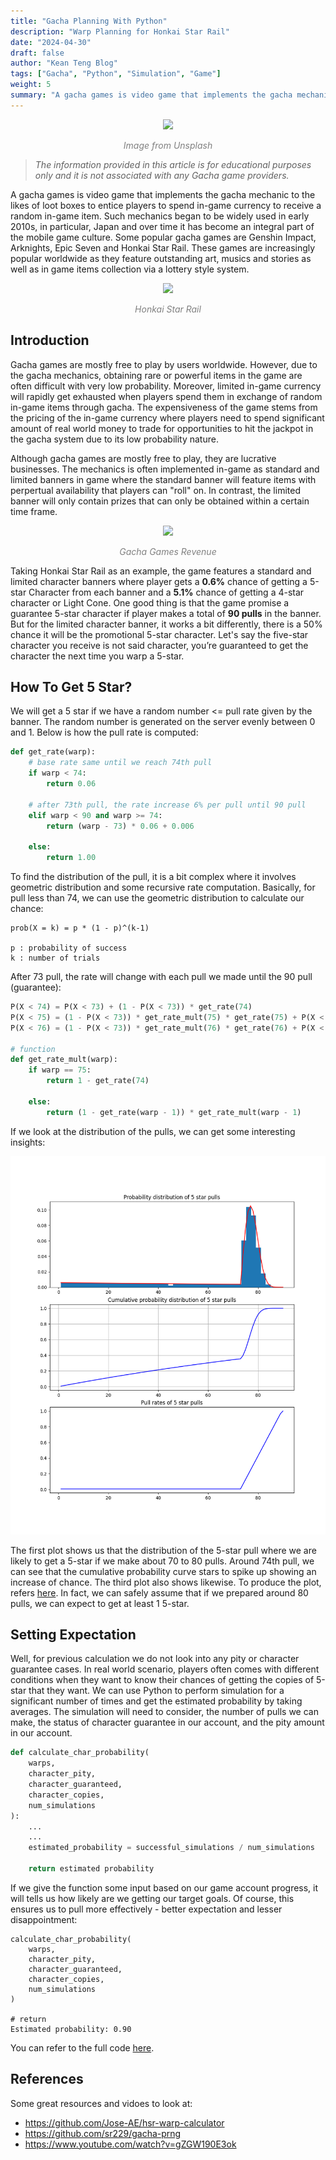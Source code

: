 ```yaml
---
title: "Gacha Planning With Python"
description: "Warp Planning for Honkai Star Rail"
date: "2024-04-30"
draft: false
author: "Kean Teng Blog"
tags: ["Gacha", "Python", "Simulation", "Game"]
weight: 5
summary: "A gacha games is video game that implements the gacha mechanic to the likes of loot boxes to entice players to spend in-game currency to receive a random in-game item. "
---
```


<center><img src=https://images.unsplash.com/photo-1518895312237-a9e23508077d?q=80&w=1784&auto=format&fit=crop&ixlib=rb-4.0.3&ixid=M3wxMjA3fDB8MHxwaG90by1wYWdlfHx8fGVufDB8fHx8fA%3D%3D"  class = "center"/></center>
<p style="text-align: center; color:grey;"><i>Image from Unsplash</i></p>

> *The information provided in this article is for educational purposes only and it is not associated with any Gacha game providers.*

A gacha games is video game that implements the gacha mechanic to the likes of loot boxes to entice players to spend in-game currency to receive a random in-game item. Such mechanics began to be widely used in early 2010s, in particular, Japan and over time it has become an integral part of the mobile game culture. Some popular gacha games are Genshin Impact, Arknights, Epic Seven and Honkai Star Rail. These games are increasingly popular worldwide as they feature outstanding art, musics and stories as well as in game items collection via a lottery style system. 

<center><img src=https://prod.assets.earlygamecdn.com/images/HonkaStarRail-Banner.jpg?mtime=1677074676  class = "center"/></center>
<p style="text-align: center; color:grey;"><i>Honkai Star Rail</i></p>

## Introduction

Gacha games are mostly free to play by users worldwide. However, due to the gacha mechanics, obtaining rare or powerful items in the game are often difficult with very low probability. Moreover, limited in-game currency will rapidly get exhausted when players spend them in exchange of random in-game items through gacha. The expensiveness of the game stems from the pricing of the in-game currency where players need to spend significant amount of real world money to trade for opportunities to hit the jackpot in the gacha system due to its low probability nature.

Although gacha games are mostly free to play, they are lucrative businesses. The mechanics is often implemented in-game as standard and limited banners in game where the standard banner will feature items with perpertual availability that players can "roll" on. In contrast, the limited banner will only contain prizes that can only be obtained within a certain time frame. 

<center><img src=https://dotgg.gg/wp-content/uploads/sites/16/2024/02/image.jpg"  class = "center"/></center>
<p style="text-align: center; color:grey;"><i>Gacha Games Revenue</i></p>

Taking Honkai Star Rail as an example, the game features a standard and limited character banners where player gets a **0.6%** chance of getting a 5-star Character from each banner and a **5.1%** chance of getting a 4-star character or Light Cone. One good thing is that the game promise a guarantee 5-star character if player makes a total of **90 pulls** in the banner. But for the limited character banner, it works a bit differently, there is a 50% chance it will be the promotional 5-star character. Let's say the five-star character you receive is not said character, you’re guaranteed to get the character the next time you warp a 5-star.

## How To Get 5 Star?
We will get a 5 star if we have a random number <= pull rate given by the banner. The random number is generated on the server evenly between 0 and 1. Below is how the pull rate is computed:

```py
def get_rate(warp):
    # base rate same until we reach 74th pull
    if warp < 74:
        return 0.06
    
    # after 73th pull, the rate increase 6% per pull until 90 pull
    elif warp < 90 and warp >= 74:
        return (warp - 73) * 0.06 + 0.006
    
    else:
        return 1.00
```

To find the distribution of the pull, it is a bit complex where it involves geometric distribution and some recursive rate computation. Basically, for pull less than 74, we can use the geometric distribution to calculate our chance:

```
prob(X = k) = p * (1 - p)^(k-1)

p : probability of success
k : number of trials
```

After 73 pull, the rate will change with each pull we made until the 90 pull (guarantee):

```py
P(X < 74) = P(X < 73) + (1 - P(X < 73)) * get_rate(74)
P(X < 75) = (1 - P(X < 73)) * get_rate_mult(75) * get_rate(75) + P(X < 74)
P(X < 76) = (1 - P(X < 73)) * get_rate_mult(76) * get_rate(76) + P(X < 75) + P(X < 74)

# function
def get_rate_mult(warp):
    if warp == 75:
        return 1 - get_rate(74)
    
    else:
        return (1 - get_rate(warp - 1)) * get_rate_mult(warp - 1)
```

If we look at the distribution of the pulls, we can get some interesting insights:

<center><img src="image1.png"  class = "center"/></center>

The first plot shows us that the distribution of the 5-star pull where we are likely to get a 5-star if we make about 70 to 80 pulls. Around 74th pull, we can see that the cumulative probability curve stars to spike up showing an increase of chance. The third plot also shows likewise. To produce the plot, refers [here](https://github.com/keanteng/honkaistarrail/blob/main/2_hsr_gacha_system.ipynb). In fact, we can safely assume that if we prepared around 80 pulls, we can expect to get at least 1 5-star. 

## Setting Expectation
Well, for previous calculation we do not look into any pity or character guarantee cases. In real world scenario, players often comes with different conditions when they want to know their chances of getting the copies of 5-star that they want. We can use Python to perform simulation for a significant number of times and get the estimated probability by taking averages. The simulation will need to consider, the number of pulls we can make, the status of character guarantee in our account, and the pity amount in our account.

```py
def calculate_char_probability(
    warps,
    character_pity,
    character_guaranteed,
    character_copies,
    num_simulations
):
    ...
    ...
    estimated_probability = successful_simulations / num_simulations

    return estimated probability

```

If we give the function some input based on our game account progress, it will tells us how likely are we getting our target goals. Of course, this ensures us to pull more effectively - better expectation and lesser disappointment:

```
calculate_char_probability(
    warps,
    character_pity,
    character_guaranteed,
    character_copies,
    num_simulations
)

# return
Estimated probability: 0.90
```

You can refer to the full code [here](https://github.com/keanteng/honkaistarrail/tree/main).

## References
Some great resources and vidoes to look at:
- https://github.com/Jose-AE/hsr-warp-calculator
- https://github.com/sr229/gacha-prng
- https://www.youtube.com/watch?v=gZGW190E3ok
